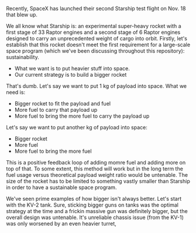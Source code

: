 Recently, SpaceX has launched their second Starship test flight on Nov. 18 that blew up. 

We all know what Starship is: an experimental super-heavy rocket with a first stage of 33 Raptor engines and a second stage of 6 Raptor engines designed to carry an unprecedented weight of cargo into orbit.
Firstly, let's establish that this rocket doesn't meet the first requirement for a large-scale space program (which we've been discussing throughout this repository): sustainability. 

- What we want is to put heavier stuff into space.
- Our current strategy is to build a bigger rocket

That's dumb.
Let's say we want to put 1 kg of payload into space. What we need is:
- Bigger rocket to fit the payload and fuel
- More fuel to carry that payload up
- More fuel to bring the more fuel to carry the payload up

Let's say we want to put another kg of payload into space:
- Bigger rocket
- More fuel
- More fuel to bring the more fuel

This is a positive feedback loop of adding momre fuel and adding more on top of that. To some extent, this method will work but in the long term the fuel usage versus theoretical payload weight ratio would be untenable. The size of the rocket has to be limited to something vastly smaller than Starship in order to have a sustainable space program.

We've seen prime examples of how bigger isn't always better. Let's start with the KV-2 tank. Sure, sticking bigger guns on tanks was the optimal strategy at the time and a frickin massive gun was definitely bigger, but the overall design was untenable. It's unreliable chassis issue (from the KV-1) was only worsened by an even heavier turret, 

